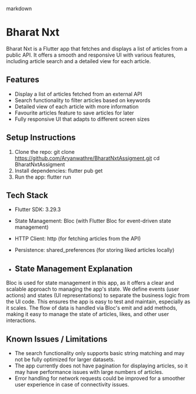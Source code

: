 markdown

# Bharat Nxt

Bharat Nxt is a Flutter app that fetches and displays a list of articles from a public API.
It offers a smooth and responsive UI with various features, including article search and a detailed view for each article.

## Features
- Display a list of articles fetched from an external API
- Search functionality to filter articles based on keywords
- Detailed view of each article with more information
- Favourite articles feature to save articles for later
- Fully responsive UI that adapts to different screen sizes

## Setup Instructions
1. Clone the repo:
   git clone https://github.com/Aryanwathre/BharatNxtAssigment.git
   cd BharatNxtAssigment
2. Install dependencies:
   flutter pub get
3. Run the app:
   flutter run

## Tech Stack
- Flutter SDK:  3.29.3
- State Management: Bloc (with Flutter Bloc for event-driven state management)
- HTTP Client: http (for fetching articles from the API)
- Persistence: shared_preferences (for storing liked articles locally)

- ## State Management Explanation
Bloc is used for state management in this app, as it offers a clear and scalable approach to managing the app's state.
We define events (user actions) and states (UI representations) to separate the business logic from the UI code.
This ensures the app is easy to test and maintain, especially as it scales.
The flow of data is handled via Bloc's emit and add methods, making it easy to manage the state of articles, likes, and other user interactions.

## Known Issues / Limitations
- The search functionality only supports basic string matching and may not be fully optimized for larger datasets.
- The app currently does not have pagination for displaying articles, so it may have performance issues with large numbers of articles.
- Error handling for network requests could be improved for a smoother user experience in case of connectivity issues.